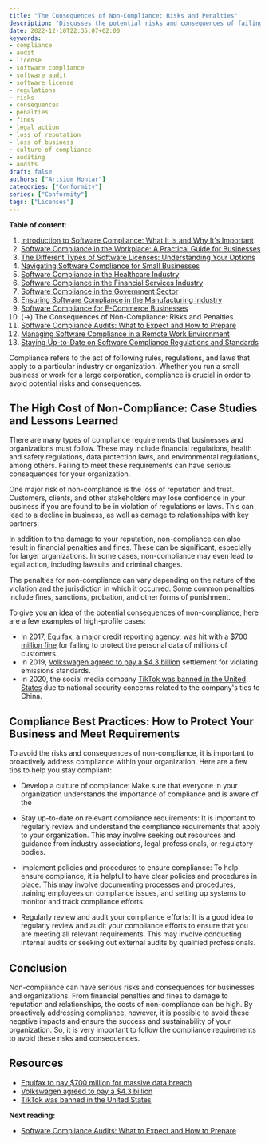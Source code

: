 ```yaml
---
title: "The Consequences of Non-Compliance: Risks and Penalties"
description: "Discusses the potential risks and consequences of failing to meet compliance requirements."
date: 2022-12-10T22:35:07+02:00
keywords:
- compliance
- audit
- license
- software compliance
- software audit
- software license
- regulations
- risks
- consequences
- penalties
- fines
- legal action
- loss of reputation
- loss of business
- culture of compliance
- auditing
- audits
draft: false
authors: ["Artsiom Hontar"]
categories: ["Conformity"]
series: ["Conformity"]
tags: ["Licenses"]
---
```


**Table of content**:
1. [Introduction to Software Compliance: What It Is and Why It's Important](/learnings/conformity/introduction-to-software-compliance/)
2. [Software Compliance in the Workplace: A Practical Guide for Businesses](/learnings/conformity/software-compliance-practical-guide/)
3. [The Different Types of Software Licenses: Understanding Your Options](/learnings/conformity/different-types-of-software-licenses/)
4. [Navigating Software Compliance for Small Businesses](/learnings/conformity/software-compliance-for-small-business/)
5. [Software Compliance in the Healthcare Industry](/learnings/conformity/software-compliance-for-healthcare/)
6. [Software Compliance in the Financial Services Industry](/learnings/conformity/software-compliance-for-financial-services/)
7. [Software Compliance in the Government Sector](/learnings/conformity/software-compliance-for-government-sector/)
8. [Ensuring Software Compliance in the Manufacturing Industry](/learnings/conformity/software-compliance-for-manufacturing/)
9. [Software Compliance for E-Commerce Businesses](/learnings/conformity/software-compliance-for-e-commerce/)
10. (->) The Consequences of Non-Compliance: Risks and Penalties
11. [Software Compliance Audits: What to Expect and How to Prepare](/learnings/conformity/software-compliance-audits/)
12. [Managing Software Compliance in a Remote Work Environment](/learnings/conformity/software-compliance-in-remote-work/)
13. [Staying Up-to-Date on Software Compliance Regulations and Standards](/learnings/conformity/staying-up-to-date-on-software-compliance/)


Compliance refers to the act of following rules, regulations, and laws that apply to a particular industry or organization. Whether you run a small business or work for a large corporation, compliance is crucial in order to avoid potential risks and consequences.

## The High Cost of Non-Compliance: Case Studies and Lessons Learned

There are many types of compliance requirements that businesses and organizations must follow. These may include financial regulations, health and safety regulations, data protection laws, and environmental regulations, among others. Failing to meet these requirements can have serious consequences for your organization.

One major risk of non-compliance is the loss of reputation and trust. Customers, clients, and other stakeholders may lose confidence in your business if you are found to be in violation of regulations or laws. This can lead to a decline in business, as well as damage to relationships with key partners.

In addition to the damage to your reputation, non-compliance can also result in financial penalties and fines. These can be significant, especially for larger organizations. In some cases, non-compliance may even lead to legal action, including lawsuits and criminal charges.

The penalties for non-compliance can vary depending on the nature of the violation and the jurisdiction in which it occurred. Some common penalties include fines, sanctions, probation, and other forms of punishment.

To give you an idea of the potential consequences of non-compliance, here are a few examples of high-profile cases:

- In 2017, Equifax, a major credit reporting agency, was hit with a [$700 million fine](https://www.cnbc.com/2019/07/22/what-you-need-to-know-equifax-data-breach-700-million-settlement.html) for failing to protect the personal data of millions of customers.
- In 2019, [Volkswagen agreed to pay a $4.3 billion](https://www.justice.gov/opa/video/volkswagen-ag-agrees-plead-guilty-pay-43-billion-criminal-civil-penalties-six-volkswagen#:~:text=Volkswagen%20AG%20(VW)%20agreed%20to,mandated%20by%20the%20Environmental%20Protection) settlement for violating emissions standards.
- In 2020, the social media company [TikTok was banned in the United States](https://www.theguardian.com/technology/2022/dec/30/us-tiktok-ban-government-devices-china) due to national security concerns related to the company's ties to China.

## Compliance Best Practices: How to Protect Your Business and Meet Requirements

To avoid the risks and consequences of non-compliance, it is important to proactively address compliance within your organization. Here are a few tips to help you stay compliant:

- Develop a culture of compliance: Make sure that everyone in your organization understands the importance of compliance and is aware of the

- Stay up-to-date on relevant compliance requirements: It is important to regularly review and understand the compliance requirements that apply to your organization. This may involve seeking out resources and guidance from industry associations, legal professionals, or regulatory bodies.

- Implement policies and procedures to ensure compliance: To help ensure compliance, it is helpful to have clear policies and procedures in place. This may involve documenting processes and procedures, training employees on compliance issues, and setting up systems to monitor and track compliance efforts.

- Regularly review and audit your compliance efforts: It is a good idea to regularly review and audit your compliance efforts to ensure that you are meeting all relevant requirements. This may involve conducting internal audits or seeking out external audits by qualified professionals.

## Conclusion

Non-compliance can have serious risks and consequences for businesses and organizations. From financial penalties and fines to damage to reputation and relationships, the costs of non-compliance can be high. By proactively addressing compliance, however, it is possible to avoid these negative impacts and ensure the success and sustainability of your organization. So, it is very important to follow the compliance requirements to avoid these risks and consequences.

## Resources
- [Equifax to pay $700 million for massive data breach](https://www.cnbc.com/2019/07/22/what-you-need-to-know-equifax-data-breach-700-million-settlement.html)
- [Volkswagen agreed to pay a $4.3 billion](https://www.justice.gov/opa/video/volkswagen-ag-agrees-plead-guilty-pay-43-billion-criminal-civil-penalties-six-volkswagen#:~:text=Volkswagen%20AG%20(VW)%20agreed%20to,mandated%20by%20the%20Environmental%20Protection)
- [TikTok was banned in the United States](https://www.theguardian.com/technology/2022/dec/30/us-tiktok-ban-government-devices-china)

**Next reading:**
- [Software Compliance Audits: What to Expect and How to Prepare](/learnings/conformity/software-compliance-audits/)
